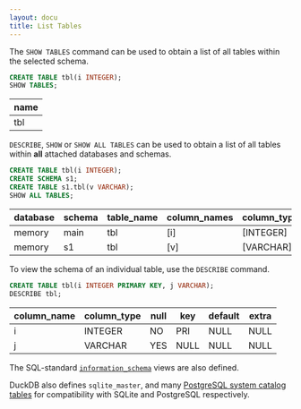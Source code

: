 ```yaml
---
layout: docu
title: List Tables
---
```


The `SHOW TABLES` command can be used to obtain a list of all tables within the selected schema.

```sql
CREATE TABLE tbl(i INTEGER);
SHOW TABLES;
```

| name |
|------|
| tbl  |

`DESCRIBE`, `SHOW` or `SHOW ALL TABLES` can be used to obtain a list of all tables within **all** attached databases and schemas.

```sql
CREATE TABLE tbl(i INTEGER);
CREATE SCHEMA s1;
CREATE TABLE s1.tbl(v VARCHAR);
SHOW ALL TABLES;
```

| database | schema | table_name | column_names | column_types | temporary |
|----------|--------|------------|--------------|--------------|-----------|
| memory   | main   | tbl        | [i]          | [INTEGER]    | false     |
| memory   | s1     | tbl        | [v]          | [VARCHAR]    | false     |

To view the schema of an individual table, use the `DESCRIBE` command.

```sql
CREATE TABLE tbl(i INTEGER PRIMARY KEY, j VARCHAR);
DESCRIBE tbl;
```

| column_name | column_type | null | key  | default | extra |
|-------------|-------------|------|------|---------|-------|
| i           | INTEGER     | NO   | PRI  | NULL    | NULL  |
| j           | VARCHAR     | YES  | NULL | NULL    | NULL  |

The SQL-standard [`information_schema`](../../sql/information_schema) views are also defined. 

DuckDB also defines `sqlite_master`, and many [PostgreSQL system catalog tables](https://www.postgresql.org/docs/14/catalogs.html) for compatibility with SQLite and PostgreSQL respectively.